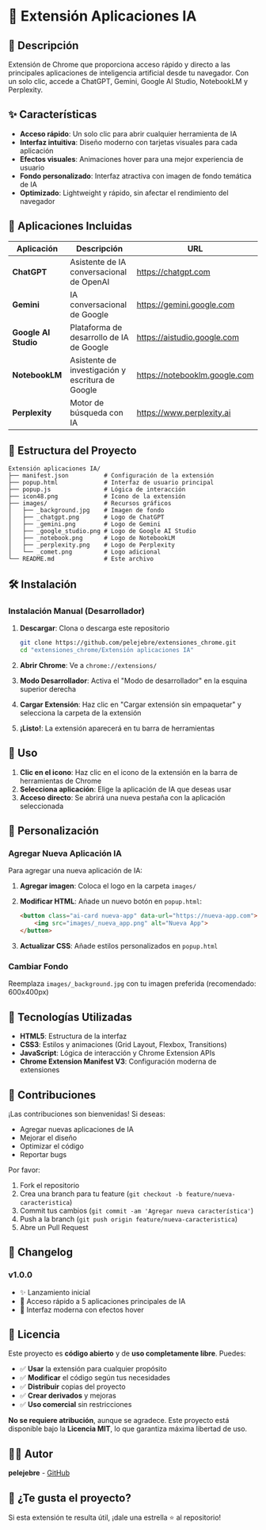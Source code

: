 # 🤖 Extensión Aplicaciones IA

## 📌 Descripción

Extensión de Chrome que proporciona acceso rápido y directo a las principales aplicaciones de inteligencia artificial desde tu navegador. Con un solo clic, accede a ChatGPT, Gemini, Google AI Studio, NotebookLM y Perplexity.

## ✨ Características

- **Acceso rápido**: Un solo clic para abrir cualquier herramienta de IA
- **Interfaz intuitiva**: Diseño moderno con tarjetas visuales para cada aplicación
- **Efectos visuales**: Animaciones hover para una mejor experiencia de usuario
- **Fondo personalizado**: Interfaz atractiva con imagen de fondo temática de IA
- **Optimizado**: Lightweight y rápido, sin afectar el rendimiento del navegador

## 🚀 Aplicaciones Incluidas

| Aplicación | Descripción | URL |
|------------|-------------|-----|
| **ChatGPT** | Asistente de IA conversacional de OpenAI | <https://chatgpt.com> |
| **Gemini** | IA conversacional de Google | <https://gemini.google.com> |
| **Google AI Studio** | Plataforma de desarrollo de IA de Google | <https://aistudio.google.com> |
| **NotebookLM** | Asistente de investigación y escritura de Google | <https://notebooklm.google.com> |
| **Perplexity** | Motor de búsqueda con IA | <https://www.perplexity.ai> |

## 📂 Estructura del Proyecto

```text
Extensión aplicaciones IA/
├── manifest.json          # Configuración de la extensión
├── popup.html             # Interfaz de usuario principal
├── popup.js               # Lógica de interacción
├── icon48.png             # Icono de la extensión
├── images/                # Recursos gráficos
│   ├── _background.jpg    # Imagen de fondo
│   ├── _chatgpt.png       # Logo de ChatGPT
│   ├── _gemini.png        # Logo de Gemini
│   ├── _google_studio.png # Logo de Google AI Studio
│   ├── _notebook.png      # Logo de NotebookLM
│   ├── _perplexity.png    # Logo de Perplexity
│   └── _comet.png         # Logo adicional
└── README.md              # Este archivo
```

## 🛠️ Instalación

### Instalación Manual (Desarrollador)

1. **Descargar**: Clona o descarga este repositorio

   ```bash
   git clone https://github.com/pelejebre/extensiones_chrome.git
   cd "extensiones_chrome/Extensión aplicaciones IA"
   ```

2. **Abrir Chrome**: Ve a `chrome://extensions/`

3. **Modo Desarrollador**: Activa el "Modo de desarrollador" en la esquina superior derecha

4. **Cargar Extensión**: Haz clic en "Cargar extensión sin empaquetar" y selecciona la carpeta de la extensión

5. **¡Listo!**: La extensión aparecerá en tu barra de herramientas

## 🎯 Uso

1. **Clic en el icono**: Haz clic en el icono de la extensión en la barra de herramientas de Chrome
2. **Selecciona aplicación**: Elige la aplicación de IA que deseas usar
3. **Acceso directo**: Se abrirá una nueva pestaña con la aplicación seleccionada

## 🔧 Personalización

### Agregar Nueva Aplicación IA

Para agregar una nueva aplicación de IA:

1. **Agregar imagen**: Coloca el logo en la carpeta `images/`
2. **Modificar HTML**: Añade un nuevo botón en `popup.html`:

   ```html
   <button class="ai-card nueva-app" data-url="https://nueva-app.com">
       <img src="images/_nueva_app.png" alt="Nueva App">
   </button>
   ```

3. **Actualizar CSS**: Añade estilos personalizados en `popup.html`

### Cambiar Fondo

Reemplaza `images/_background.jpg` con tu imagen preferida (recomendado: 600x400px)

## 🎨 Tecnologías Utilizadas

- **HTML5**: Estructura de la interfaz
- **CSS3**: Estilos y animaciones (Grid Layout, Flexbox, Transitions)
- **JavaScript**: Lógica de interacción y Chrome Extension APIs
- **Chrome Extension Manifest V3**: Configuración moderna de extensiones

## 🤝 Contribuciones

¡Las contribuciones son bienvenidas! Si deseas:

- Agregar nuevas aplicaciones de IA
- Mejorar el diseño
- Optimizar el código
- Reportar bugs

Por favor:

1. Fork el repositorio
2. Crea una branch para tu feature (`git checkout -b feature/nueva-caracteristica`)
3. Commit tus cambios (`git commit -am 'Agregar nueva característica'`)
4. Push a la branch (`git push origin feature/nueva-caracteristica`)
5. Abre un Pull Request

## 📝 Changelog

### v1.0.0

- ✨ Lanzamiento inicial
- 🎯 Acceso rápido a 5 aplicaciones principales de IA
- 🎨 Interfaz moderna con efectos hover

## 📄 Licencia

Este proyecto es **código abierto** y de **uso completamente libre**. Puedes:

- ✅ **Usar** la extensión para cualquier propósito
- ✅ **Modificar** el código según tus necesidades
- ✅ **Distribuir** copias del proyecto
- ✅ **Crear derivados** y mejoras
- ✅ **Uso comercial** sin restricciones

**No se requiere atribución**, aunque se agradece. Este proyecto está disponible bajo la **Licencia MIT**, lo que garantiza máxima libertad de uso.

## 👨‍💻 Autor

**pelejebre** - [GitHub](https://github.com/pelejebre)

## 🌟 ¿Te gusta el proyecto?

Si esta extensión te resulta útil, ¡dale una estrella ⭐ al repositorio!